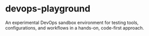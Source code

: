 # devops-playground
An experimental DevOps sandbox environment for testing tools, configurations, and workflows in a hands-on, code-first approach.
